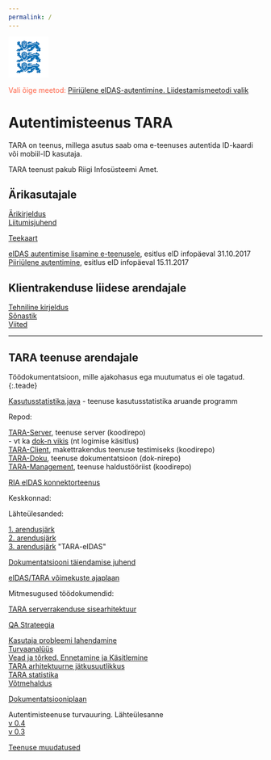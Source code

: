 ```yaml
---
permalink: /
---
```


<img src='img/LOVID.png' style='width: 80px;'>

<span style='color:Tomato;'>Vali õige meetod:</span> [Piiriülene eIDAS-autentimine. Liidestamismeetodi valik](https://e-gov.github.io/eIDAS-Connector/Valik)

# Autentimisteenus TARA

TARA on teenus, millega asutus saab oma e-teenuses  autentida ID-kaardi või mobiil-ID kasutaja.

TARA teenust pakub Riigi Infosüsteemi Amet. 

## Ärikasutajale

[Ärikirjeldus](Arikirjeldus)<br>
[Liitumisjuhend](Liitumisjuhend)<br>

[Teekaart](Teekaart)<br>

<a href='https://e-gov.github.io/TARA-Doku/files/TARA-tutvustus.pdf' target='_new'>eIDAS autentimise lisamine e-teenusele</a>, esitlus eID infopäeval 31.10.2017<br>
<a href='https://e-gov.github.io/TARA-Doku/files/PiiriyleneAutentimine.pdf' target='_new'>Piiriülene autentimine</a>, esitlus eID infopäeval 15.11.2017<br> 

## Klientrakenduse liidese arendajale

[Tehniline kirjeldus](TehnilineKirjeldus)<br>
[Sõnastik](Sonastik)<br>
[Viited](Viited)<br>

----

## TARA teenuse arendajale

Töödokumentatsioon, mille ajakohasus ega muutumatus ei ole tagatud.
{:.teade}

[Kasutusstatistika.java](https://e-gov.github.io/TARA-Doku/tools/Kasutusstatistika.java) - teenuse kasutusstatistika aruande programm 

Repod:

[TARA-Server](https://github.com/e-gov/TARA-Server), teenuse server (koodirepo)<br>
\- vt ka [dok-n vikis](https://github.com/e-gov/TARA-Server/wiki) (nt logimise käsitlus)<br> 
[TARA-Client](https://github.com/e-gov/TARA-Client), makettrakendus teenuse testimiseks (koodirepo)<br>
[TARA-Doku](https://github.com/e-gov/TARA-Doku), teenuse dokumentatsioon (dok-nirepo)<br>
[TARA-Management](https://github.com/e-gov/TARA-Management), teenuse haldustööriist (koodirepo)

[RIA eIDAS konnektorteenus](https://github.com/e-gov/eIDAS-Connector)

Keskkonnad:

Lähteülesanded:

[1. arendusjärk](1JARK)<br>
[2. arendusjärk](2JARK)<br>
[3. arendusjärk](3JARK) "TARA-eIDAS"

[Dokumentatsiooni täiendamise juhend](Dokujuhend)

[eIDAS/TARA võimekuste ajaplaan](Voimekused)

Mitmesugused töödokumendid:

[TARA serverrakenduse sisearhitektuur](Sisearhitektuur)

[QA Strateegia](QaStrateegia)

[Kasutaja probleemi lahendamine](Kasutaja)<br>
[Turvaanalüüs](Turvaanaluus)<br>
[Vead ja tõrked. Ennetamine ja Käsitlemine](Veakasitlus)<br>
[TARA arhitektuurne jätkusuutlikkus](Jatkusuutlikkus)<br>
[TARA statistika](Statistika)<br>
[Võtmehaldus](Votmehaldus)<br>

[Dokumentatsiooniplaan](Dok-plaan)

Autentimisteenuse turvauuring. Lähteülesanne<br>
[v 0.4](Autentimisprotokoll)<br>
[v 0.3](Uuring)

[Teenuse muudatused](Muutmine)<br>
